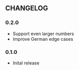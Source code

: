 ## CHANGELOG

### 0.2.0

* Support even larger numbers
* Improve German edge cases

### 0.1.0

* Inital release


